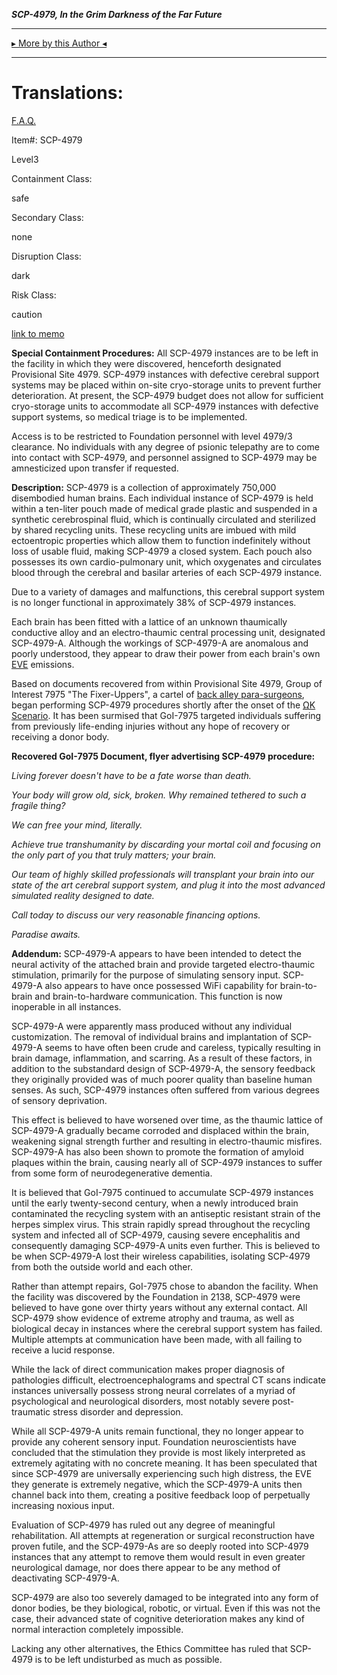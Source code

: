 _**SCP-4979, In the Grim Darkness of the Far Future**_

* * *

[▸ More by this Author ◂](http://www.scp-wiki.net/drchandra-s-author-page)

* * *

Translations:
=============

[F.A.Q.](http://www.scp-wiki.net/component:info-ayers)

Item#: SCP-4979

Level3

Containment Class:

safe

Secondary Class:

none

Disruption Class:

dark

Risk Class:

caution

[link to memo](http://www.scp-wiki.net/classification-committee-memo)  

**Special Containment Procedures:** All SCP-4979 instances are to be left in the facility in which they were discovered, henceforth designated Provisional Site 4979. SCP-4979 instances with defective cerebral support systems may be placed within on-site cryo-storage units to prevent further deterioration. At present, the SCP-4979 budget does not allow for sufficient cryo-storage units to accommodate all SCP-4979 instances with defective support systems, so medical triage is to be implemented.

Access is to be restricted to Foundation personnel with level 4979/3 clearance. No individuals with any degree of psionic telepathy are to come into contact with SCP-4979, and personnel assigned to SCP-4979 may be amnesticized upon transfer if requested.

**Description:** SCP-4979 is a collection of approximately 750,000 disembodied human brains. Each individual instance of SCP-4979 is held within a ten-liter pouch made of medical grade plastic and suspended in a synthetic cerebrospinal fluid, which is continually circulated and sterilized by shared recycling units. These recycling units are imbued with mild ectoentropic properties which allow them to function indefinitely without loss of usable fluid, making SCP-4979 a closed system. Each pouch also possesses its own cardio-pulmonary unit, which oxygenates and circulates blood through the cerebral and basilar arteries of each SCP-4979 instance.

Due to a variety of damages and malfunctions, this cerebral support system is no longer functional in approximately 38% of SCP-4979 instances.

Each brain has been fitted with a lattice of an unknown thaumically conductive alloy and an electro-thaumic central processing unit, designated SCP-4979-A. Although the workings of SCP-4979-A are anomalous and poorly understood, they appear to draw their power from each brain's own [EVE](http://www.scp-wiki.net/goc-supplemental-arad) emissions.

Based on documents recovered from within Provisional Site 4979, Group of Interest 7975 "The Fixer-Uppers", a cartel of [back alley para-surgeons](/scp-3619), began performing SCP-4979 procedures shortly after the onset of the [ΩK Scenario](http://www.scp-wiki.net/end-of-death-hub). It has been surmised that GoI-7975 targeted individuals suffering from previously life-ending injuries without any hope of recovery or receiving a donor body.

**Recovered GoI-7975 Document, flyer advertising SCP-4979 procedure:**

_Living forever doesn't have to be a fate worse than death._

_Your body will grow old, sick, broken. Why remained tethered to such a fragile thing?_

_We can free your mind, literally._

_Achieve true transhumanity by discarding your mortal coil and focusing on the only part of you that truly matters; your brain._

_Our team of highly skilled professionals will transplant your brain into our state of the art cerebral support system, and plug it into the most advanced simulated reality designed to date._

_Call today to discuss our very reasonable financing options._

_Paradise awaits._

**Addendum:** SCP-4979-A appears to have been intended to detect the neural activity of the attached brain and provide targeted electro-thaumic stimulation, primarily for the purpose of simulating sensory input. SCP-4979-A also appears to have once possessed WiFi capability for brain-to-brain and brain-to-hardware communication. This function is now inoperable in all instances.

SCP-4979-A were apparently mass produced without any individual customization. The removal of individual brains and implantation of SCP-4979-A seems to have often been crude and careless, typically resulting in brain damage, inflammation, and scarring. As a result of these factors, in addition to the substandard design of SCP-4979-A, the sensory feedback they originally provided was of much poorer quality than baseline human senses. As such, SCP-4979 instances often suffered from various degrees of sensory deprivation.

This effect is believed to have worsened over time, as the thaumic lattice of SCP-4979-A gradually became corroded and displaced within the brain, weakening signal strength further and resulting in electro-thaumic misfires. SCP-4979-A has also been shown to promote the formation of amyloid plaques within the brain, causing nearly all of SCP-4979 instances to suffer from some form of neurodegenerative dementia.

It is believed that GoI-7975 continued to accumulate SCP-4979 instances until the early twenty-second century, when a newly introduced brain contaminated the recycling system with an antiseptic resistant strain of the herpes simplex virus. This strain rapidly spread throughout the recycling system and infected all of SCP-4979, causing severe encephalitis and consequently damaging SCP-4979-A units even further. This is believed to be when SCP-4979-A lost their wireless capabilities, isolating SCP-4979 from both the outside world and each other.

Rather than attempt repairs, GoI-7975 chose to abandon the facility. When the facility was discovered by the Foundation in 2138, SCP-4979 were believed to have gone over thirty years without any external contact. All SCP-4979 show evidence of extreme atrophy and trauma, as well as biological decay in instances where the cerebral support system has failed. Multiple attempts at communication have been made, with all failing to receive a lucid response.

While the lack of direct communication makes proper diagnosis of pathologies difficult, electroencephalograms and spectral CT scans indicate instances universally possess strong neural correlates of a myriad of psychological and neurological disorders, most notably severe post-traumatic stress disorder and depression.

While all SCP-4979-A units remain functional, they no longer appear to provide any coherent sensory input. Foundation neuroscientists have concluded that the stimulation they provide is most likely interpreted as extremely agitating with no concrete meaning. It has been speculated that since SCP-4979 are universally experiencing such high distress, the EVE they generate is extremely negative, which the SCP-4979-A units then channel back into them, creating a positive feedback loop of perpetually increasing noxious input.

Evaluation of SCP-4979 has ruled out any degree of meaningful rehabilitation. All attempts at regeneration or surgical reconstruction have proven futile, and the SCP-4979-As are so deeply rooted into SCP-4979 instances that any attempt to remove them would result in even greater neurological damage, nor does there appear to be any method of deactivating SCP-4979-A.

SCP-4979 are also too severely damaged to be integrated into any form of donor bodies, be they biological, robotic, or virtual. Even if this was not the case, their advanced state of cognitive deterioration makes any kind of normal interaction completely impossible.

Lacking any other alternatives, the Ethics Committee has ruled that SCP-4979 is to be left undisturbed as much as possible.